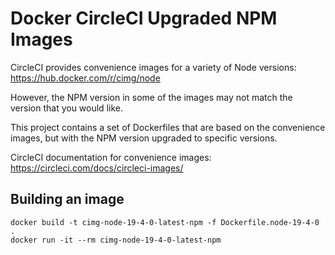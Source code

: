 # Docker CircleCI Upgraded NPM Images

CircleCI provides convenience images for a variety of Node versions: https://hub.docker.com/r/cimg/node

However, the NPM version in some of the images may not match the version that you would like.

This project contains a set of Dockerfiles that are based on the convenience images, but with the NPM version upgraded to specific versions.

CircleCI documentation for convenience images: https://circleci.com/docs/circleci-images/

## Building an image

```shell
docker build -t cimg-node-19-4-0-latest-npm -f Dockerfile.node-19-4-0 .
docker run -it --rm cimg-node-19-4-0-latest-npm
```
